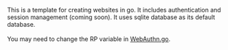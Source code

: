 This is a template for creating websites in go. It includes authentication and session management (coming soon).
It uses sqlite database as its default database.
<br/><br/>
You may need to change the RP variable in [WebAuthn.go](/Utils/WebAuthn/WebAuthn.go).